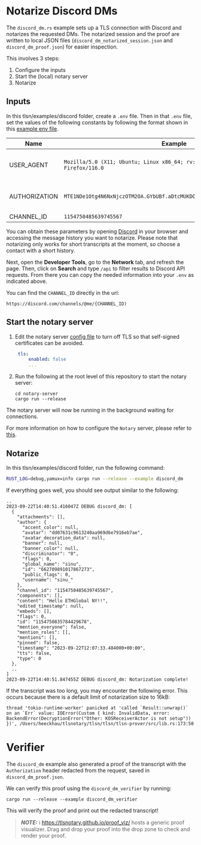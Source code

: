# Notarize Discord DMs

The `discord_dm.rs` example sets up a TLS connection with Discord and notarizes the requested DMs. The notarized session and the proof are written to local JSON files (`discord_dm_notarized_session.json` and `discord_dm_proof.json`) for easier inspection.

This involves 3 steps:
1. Configure the inputs
2. Start the (local) notary server
3. Notarize

## Inputs

In this tlsn/examples/discord folder, create a `.env` file.
Then in that `.env` file, set the values of the following constants by following the format shown in this [example env file](./.env.example).

| Name          | Example                                                                          | Location                                      |
| ------------- | -------------------------------------------------------------------------------- | --------------------------------------------- |
| USER_AGENT    | `Mozilla/5.0 (X11; Ubuntu; Linux x86_64; rv:109.0) Gecko/20100101 Firefox/116.0` | Look for `User-Agent` in a request headers    |
| AUTHORIZATION | `MTE1NDe1Otg4N6NxNjczOTM2OA.GYbUBf.aDtcMUKDOmg6C2kxxFtlFSN1pgdMMBtpHgBBEs`       | Look for `Authorization` in a request headers |
| CHANNEL_ID    | `1154750485639745567`                                                            | URL                                           |

You can obtain these parameters by opening [Discord](https://discord.com/channels/@me) in your browser and accessing the message history you want to notarize. Please note that notarizing only works for short transcripts at the moment, so choose a contact with a short history.

Next, open the **Developer Tools**, go to the **Network** tab, and refresh the page. Then, click on **Search** and type `/api` to filter results to Discord API requests. From there you can copy the needed information into your `.env` as indicated above.

You can find the `CHANNEL_ID` directly in the url:

`https://discord.com/channels/@me/{CHANNEL_ID)`

## Start the notary server
1. Edit the notary server [config file](../../../notary-server/config/config.yaml) to turn off TLS so that self-signed certificates can be avoided.
   ```yaml
    tls:
        enabled: false
        ...
   ```
2. Run the following at the root level of this repository to start the notary server:
   ```shell
   cd notary-server
   cargo run --release
   ```

The notary server will now be running in the background waiting for connections.

For more information on how to configure the `Notary` server, please refer to [this](../../../notary-server/README.md#running-the-server).

## Notarize

In this tlsn/examples/discord folder, run the following command:

```sh
RUST_LOG=debug,yamux=info cargo run --release --example discord_dm
```

If everything goes well, you should see output similar to the following:

```log
..
2023-09-22T14:40:51.416047Z DEBUG discord_dm: [
  {
    "attachments": [],
    "author": {
      "accent_color": null,
      "avatar": "dd07631c9613240aa969d6e7916eb7ae",
      "avatar_decoration_data": null,
      "banner": null,
      "banner_color": null,
      "discriminator": "0",
      "flags": 0,
      "global_name": "sinu",
      "id": "662709891017867273",
      "public_flags": 0,
      "username": "sinu_"
    },
    "channel_id": "1154750485639745567",
    "components": [],
    "content": "Hello ETHGlobal NY!!",
    "edited_timestamp": null,
    "embeds": [],
    "flags": 0,
    "id": "1154750835784429678",
    "mention_everyone": false,
    "mention_roles": [],
    "mentions": [],
    "pinned": false,
    "timestamp": "2023-09-22T12:07:33.484000+00:00",
    "tts": false,
    "type": 0
  },
  ..
]
2023-09-22T14:40:51.847455Z DEBUG discord_dm: Notarization complete!
```

If the transcript was too long, you may encounter the following error. This occurs because there is a default limit of notarization size to 16kB:

```
thread 'tokio-runtime-worker' panicked at 'called `Result::unwrap()` on an `Err` value: IOError(Custom { kind: InvalidData, error: BackendError(DecryptionError("Other: KOSReceiverActor is not setup")) })', /Users/heeckhau/tlsnotary/tlsn/tlsn/tlsn-prover/src/lib.rs:173:50
```

# Verifier

The `discord_dm` example also generated a proof of the transcript with the `Authorization` header redacted from the request, saved in `discord_dm_proof.json`.

We can verify this proof using the `discord_dm_verifier` by running:

```
cargo run --release --example discord_dm_verifier
```

This will verify the proof and print out the redacted transcript!

> **_NOTE:_** ℹ️ <https://tlsnotary.github.io/proof_viz/> hosts a generic proof visualizer. Drag and drop your proof into the drop zone to check and render your proof.